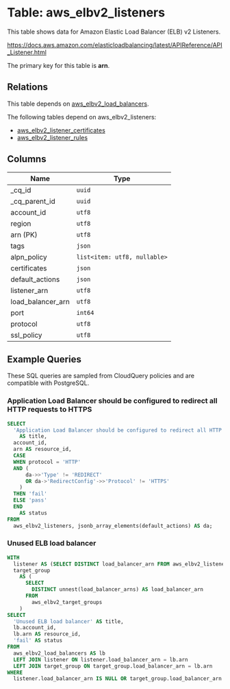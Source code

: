 # Table: aws_elbv2_listeners

This table shows data for Amazon Elastic Load Balancer (ELB) v2 Listeners.

https://docs.aws.amazon.com/elasticloadbalancing/latest/APIReference/API_Listener.html

The primary key for this table is **arn**.

## Relations

This table depends on [aws_elbv2_load_balancers](aws_elbv2_load_balancers).

The following tables depend on aws_elbv2_listeners:
  - [aws_elbv2_listener_certificates](aws_elbv2_listener_certificates)
  - [aws_elbv2_listener_rules](aws_elbv2_listener_rules)

## Columns

| Name          | Type          |
| ------------- | ------------- |
|_cq_id|`uuid`|
|_cq_parent_id|`uuid`|
|account_id|`utf8`|
|region|`utf8`|
|arn (PK)|`utf8`|
|tags|`json`|
|alpn_policy|`list<item: utf8, nullable>`|
|certificates|`json`|
|default_actions|`json`|
|listener_arn|`utf8`|
|load_balancer_arn|`utf8`|
|port|`int64`|
|protocol|`utf8`|
|ssl_policy|`utf8`|

## Example Queries

These SQL queries are sampled from CloudQuery policies and are compatible with PostgreSQL.

### Application Load Balancer should be configured to redirect all HTTP requests to HTTPS

```sql
SELECT
  'Application Load Balancer should be configured to redirect all HTTP requests to HTTPS'
    AS title,
  account_id,
  arn AS resource_id,
  CASE
  WHEN protocol = 'HTTP'
  AND (
      da->>'Type' != 'REDIRECT'
      OR da->'RedirectConfig'->>'Protocol' != 'HTTPS'
    )
  THEN 'fail'
  ELSE 'pass'
  END
    AS status
FROM
  aws_elbv2_listeners, jsonb_array_elements(default_actions) AS da;
```

### Unused ELB load balancer

```sql
WITH
  listener AS (SELECT DISTINCT load_balancer_arn FROM aws_elbv2_listeners),
  target_group
    AS (
      SELECT
        DISTINCT unnest(load_balancer_arns) AS load_balancer_arn
      FROM
        aws_elbv2_target_groups
    )
SELECT
  'Unused ELB load balancer' AS title,
  lb.account_id,
  lb.arn AS resource_id,
  'fail' AS status
FROM
  aws_elbv2_load_balancers AS lb
  LEFT JOIN listener ON listener.load_balancer_arn = lb.arn
  LEFT JOIN target_group ON target_group.load_balancer_arn = lb.arn
WHERE
  listener.load_balancer_arn IS NULL OR target_group.load_balancer_arn IS NULL;
```


